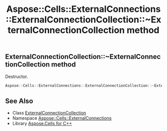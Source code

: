 ﻿---
title: Aspose::Cells::ExternalConnections::ExternalConnectionCollection::~ExternalConnectionCollection method
linktitle: ~ExternalConnectionCollection
second_title: Aspose.Cells for C++ API Reference
description: 'Aspose::Cells::ExternalConnections::ExternalConnectionCollection::~ExternalConnectionCollection method. Destructor in C++.'
type: docs
weight: 200
url: /cpp/aspose.cells.externalconnections/externalconnectioncollection/~externalconnectioncollection/
---
## ExternalConnectionCollection::~ExternalConnectionCollection method


Destructor.

```cpp
Aspose::Cells::ExternalConnections::ExternalConnectionCollection::~ExternalConnectionCollection()
```

## See Also

* Class [ExternalConnectionCollection](../)
* Namespace [Aspose::Cells::ExternalConnections](../../)
* Library [Aspose.Cells for C++](../../../)
